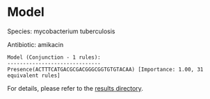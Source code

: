 
# Model

Species: mycobacterium tuberculosis

Antibiotic: amikacin

```
Model (Conjunction - 1 rules):
------------------------------
Presence(ACTTTCATGACGCGACGGGCGGTGTGTACAA) [Importance: 1.00, 31 equivalent rules]

```

For details, please refer to the [results directory](../../../../../results/scm_b/mycobacterium%20tuberculosis/amikacin/repeat_3/).

